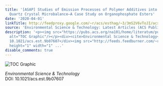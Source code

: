 ```yaml
---
title: '[ASAP] Studies of Emission Processes of Polymer Additives into Water Using
  Quartz Crystal Microbalance—A Case Study on Organophosphate Esters'
date: '2020-04-01'
linkTitle: http://feedproxy.google.com/~r/acs/esthag/~3/3mS2V6vToJI/acs.est.9b07607
source: 'Environmental Science & Technology: Latest Articles (ACS Publications)'
description: '<p><img src="https://pubs.acs.org/na101/home/literatum/publisher/achs/journals/content/esthag/0/esthag.ahead-of-print/acs.est.9b07607/20200331/images/medium/es9b07607_0005.gif"
  alt="TOC Graphic"/></p><div><cite>Environmental Science & Technology</cite></div><div>DOI:
  10.1021/acs.est.9b07607</div><img src="http://feeds.feedburner.com/~r/acs/esthag/~4/3mS2V6vToJI"
  height="1" width="1" ...'
disable_comments: true
---
```

<p><img src="https://pubs.acs.org/na101/home/literatum/publisher/achs/journals/content/esthag/0/esthag.ahead-of-print/acs.est.9b07607/20200331/images/medium/es9b07607_0005.gif" alt="TOC Graphic"/></p><div><cite>Environmental Science & Technology</cite></div><div>DOI: 10.1021/acs.est.9b07607</div><img src="http://feeds.feedburner.com/~r/acs/esthag/~4/3mS2V6vToJI" height="1" width="1" ...